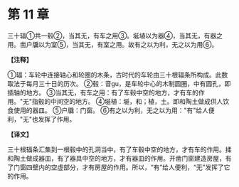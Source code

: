 # 第 11 章

三十辐①共一毂②，当其无，有车之用③。埏埴以为器④，当其无，有器之用。凿户牖以为室⑤，当其无，有室之用。故有之以为利，无之以为用⑥。

**【注释】**

①辐：车轮中连接轴心和轮圈的木条，古时代的车轮由三十根辐条所构成。此数取法于每月三十日的历次。
②毂：音gu，是车轮中心的木制圆圈，中有圆孔，即插轴的地方。
③当其无，有车之用：有了车毂中空的地方，才有车的作用。"无"指毂的中间空的地方。
④埏植：埏，和；植，土。即和陶土做成供人饮食使用的器皿。
⑤户牖：门窗。
⑥有之以为利，无之以为用："有"给人便利，"无"也发挥了作用。

**【译文】**

三十根辐条汇集到一根毂中的孔洞当中，有了车毂中空的地方，才有车的作用。揉和陶土做成器皿，有了器具中空的地方，才有器皿的作用。开凿门窗建造房屋，有了门窗四壁内的空虚部分，才有房屋的作用。所以，“有”给人便利，“无”发挥了它的作用。

